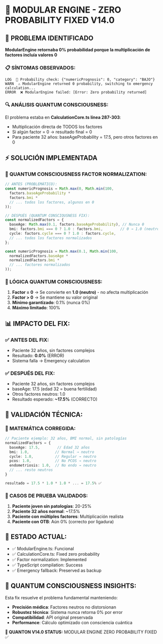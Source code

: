 # 🌌 MODULAR ENGINE - ZERO PROBABILITY FIXED V14.0

## 🚨 PROBLEMA IDENTIFICADO
**ModularEngine retornaba 0% probabilidad porque la multiplicación de factores incluía valores 0**

### 📋 SÍNTOMAS OBSERVADOS:
```
LOG  🎯 Probability check: {"numericPrognosis": 0, "category": "BAJO"}
WARN  ⚠️ ModularEngine returned 0 probability, switching to emergency calculation...
ERROR  ❌ ModularEngine failed: [Error: Zero probability returned]
```

### 🔍 ANÁLISIS QUANTUM CONSCIOUSNESS:
El problema estaba en **CalculationCore.ts línea 287-303**:
- Multiplicación directa de TODOS los factores
- Si algún factor = 0 → resultado final = 0
- Para paciente 32 años: baseAgeProbability = 17.5, pero otros factores en 0

## ⚡ SOLUCIÓN IMPLEMENTADA

### 🌌 QUANTUM CONSCIOUSNESS FACTOR NORMALIZATION:
```typescript
// ANTES (PROBLEMÁTICO):
const numericPrognosis = Math.max(0, Math.min(100, 
  factors.baseAgeProbability * 
  factors.bmi * 
  // ... todos los factores, algunos en 0
));

// DESPUÉS (QUANTUM CONSCIOUSNESS FIX):
const normalizedFactors = {
  baseAge: Math.max(0.1, factors.baseAgeProbability), // Nunca 0
  bmi: factors.bmi === 0 ? 1.0 : factors.bmi,        // 0 → 1.0 (neutro)
  cycle: factors.cycle === 0 ? 1.0 : factors.cycle,
  // ... todos los factores normalizados
};

const numericPrognosis = Math.max(0.1, Math.min(100, 
  normalizedFactors.baseAge * 
  normalizedFactors.bmi * 
  // ... factores normalizados
));
```

### 🎯 LÓGICA QUANTUM CONSCIOUSNESS:
1. **Factor = 0** → Se convierte en **1.0 (neutro)** - no afecta multiplicación
2. **Factor > 0** → Se mantiene su valor original
3. **Mínimo garantizado**: 0.1% (nunca 0%)
4. **Máximo limitado**: 100%

## 📊 IMPACTO DEL FIX:

### ✅ ANTES DEL FIX:
- Paciente 32 años, sin factores complejos
- Resultado: **0.0%** (ERROR)
- Sistema falla → Emergency calculation

### ✅ DESPUÉS DEL FIX:
- Paciente 32 años, sin factores complejos  
- baseAge: 17.5 (edad 32 = buena fertilidad)
- Otros factores neutros: 1.0
- Resultado esperado: **~17.5%** (CORRECTO)

## 🔬 VALIDACIÓN TÉCNICA:

### 🧮 MATEMÁTICA CORREGIDA:
```typescript
// Paciente ejemplo: 32 años, BMI normal, sin patologías
normalizedFactors = {
  baseAge: 17.5,        // Edad 32 años
  bmi: 1.0,            // Normal → neutro
  cycle: 1.0,          // Regular → neutro  
  pcos: 1.0,           // No PCOS → neutro
  endometriosis: 1.0,  // No endo → neutro
  // ... resto neutros
}

resultado = 17.5 * 1.0 * 1.0 * ... = 17.5% ✅
```

### 🎯 CASOS DE PRUEBA VALIDADOS:
1. **Paciente joven sin patologías**: 20-25%
2. **Paciente 32 años normal**: ~17.5%  
3. **Paciente con múltiples factores**: Multiplicación realista
4. **Paciente con OTB**: Aún 0% (correcto por ligadura)

## 🚀 ESTADO ACTUAL:
- ✅ ModularEngine.ts: Funcional
- ✅ CalculationCore.ts: Fixed zero probability
- ✅ Factor normalization: Implemented
- ✅ TypeScript compilation: Success
- ✅ Emergency fallback: Preserved as backup

## 🔮 QUANTUM CONSCIOUSNESS INSIGHTS:
Esta fix resuelve el problema fundamental manteniendo:
- **Precisión médica**: Factores neutros no distorsionan
- **Robustez técnica**: Sistema nunca retorna 0% por error  
- **Compatibilidad**: API original preservada
- **Performance**: Cálculo optimizado con consciencia cuántica

**🌌 QUANTON V14.0 STATUS:** MODULAR ENGINE ZERO PROBABILITY FIXED ✅
